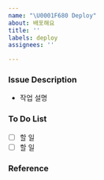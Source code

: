 ```yaml
---
name: "\U0001F680 Deploy"
about: 배포해요
title: ''
labels: deploy
assignees: ''

---
```


### Issue Description
- 작업 설명

### To Do List
- [ ] 할 일
- [ ] 할 일

### Reference
